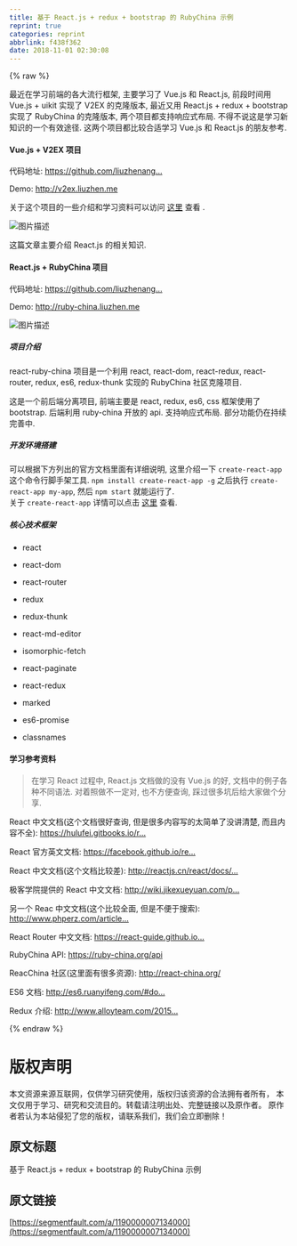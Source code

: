 ```yaml
---
title: 基于 React.js + redux + bootstrap 的 RubyChina 示例
reprint: true
categories: reprint
abbrlink: f438f362
date: 2018-11-01 02:30:08
---
```


{% raw %}
<p>&#x6700;&#x8FD1;&#x5728;&#x5B66;&#x4E60;&#x524D;&#x7AEF;&#x7684;&#x5404;&#x5927;&#x6D41;&#x884C;&#x6846;&#x67B6;, &#x4E3B;&#x8981;&#x5B66;&#x4E60;&#x4E86; Vue.js &#x548C; React.js, &#x524D;&#x6BB5;&#x65F6;&#x95F4;&#x7528; Vue.js + uikit &#x5B9E;&#x73B0;&#x4E86; V2EX &#x7684;&#x514B;&#x9686;&#x7248;&#x672C;, &#x6700;&#x8FD1;&#x53C8;&#x7528; React.js + redux + bootstrap &#x5B9E;&#x73B0;&#x4E86; RubyChina &#x7684;&#x514B;&#x9686;&#x7248;&#x672C;, &#x4E24;&#x4E2A;&#x9879;&#x76EE;&#x90FD;&#x652F;&#x6301;&#x54CD;&#x5E94;&#x5F0F;&#x5E03;&#x5C40;. &#x4E0D;&#x5F97;&#x4E0D;&#x8BF4;&#x8FD9;&#x662F;&#x5B66;&#x4E60;&#x65B0;&#x77E5;&#x8BC6;&#x7684;&#x4E00;&#x4E2A;&#x6709;&#x6548;&#x9014;&#x5F84;. &#x8FD9;&#x4E24;&#x4E2A;&#x9879;&#x76EE;&#x90FD;&#x6BD4;&#x8F83;&#x5408;&#x9002;&#x5B66;&#x4E60; Vue.js &#x548C; React.js &#x7684;&#x670B;&#x53CB;&#x53C2;&#x8003;.</p><h4>Vue.js + V2EX &#x9879;&#x76EE;</h4><p>&#x4EE3;&#x7801;&#x5730;&#x5740;: <a href="https://github.com/liuzhenangel/v2ex_frontend" rel="nofollow noreferrer" target="_blank">https://github.com/liuzhenang...</a></p><p>Demo: <a href="http://v2ex.liuzhen.me" rel="nofollow noreferrer" target="_blank">http://v2ex.liuzhen.me</a></p><p>&#x5173;&#x4E8E;&#x8FD9;&#x4E2A;&#x9879;&#x76EE;&#x7684;&#x4E00;&#x4E9B;&#x4ECB;&#x7ECD;&#x548C;&#x5B66;&#x4E60;&#x8D44;&#x6599;&#x53EF;&#x4EE5;&#x8BBF;&#x95EE; <a href="https://github.com/liuzhenangel/v2ex_frontend" rel="nofollow noreferrer" target="_blank">&#x8FD9;&#x91CC;</a> &#x67E5;&#x770B; .</p><p><span class="img-wrap"><img data-src="/img/bVD51L?w=1365&amp;h=1365" src="https://static.alili.tech/img/bVD51L?w=1365&amp;h=1365" alt="&#x56FE;&#x7247;&#x63CF;&#x8FF0;" title="&#x56FE;&#x7247;&#x63CF;&#x8FF0;" style="cursor:pointer;display:inline"></span></p><p>&#x8FD9;&#x7BC7;&#x6587;&#x7AE0;&#x4E3B;&#x8981;&#x4ECB;&#x7ECD; React.js &#x7684;&#x76F8;&#x5173;&#x77E5;&#x8BC6;.</p><h4>React.js + RubyChina &#x9879;&#x76EE;</h4><p>&#x4EE3;&#x7801;&#x5730;&#x5740;: <a href="https://github.com/liuzhenangel/react-ruby-china" rel="nofollow noreferrer" target="_blank">https://github.com/liuzhenang...</a></p><p>Demo: <a href="http://ruby-china.liuzhen.me" rel="nofollow noreferrer" target="_blank">http://ruby-china.liuzhen.me</a></p><p><span class="img-wrap"><img data-src="/img/bVD51V?w=1911&amp;h=1248" src="https://static.alili.tech/img/bVD51V?w=1911&amp;h=1248" alt="&#x56FE;&#x7247;&#x63CF;&#x8FF0;" title="&#x56FE;&#x7247;&#x63CF;&#x8FF0;" style="cursor:pointer;display:inline"></span></p><h5>&#x9879;&#x76EE;&#x4ECB;&#x7ECD;</h5><p>react-ruby-china &#x9879;&#x76EE;&#x662F;&#x4E00;&#x4E2A;&#x5229;&#x7528; react, react-dom, react-redux, react-router, redux, es6, redux-thunk &#x5B9E;&#x73B0;&#x7684; RubyChina &#x793E;&#x533A;&#x514B;&#x9686;&#x9879;&#x76EE;.</p><p>&#x8FD9;&#x662F;&#x4E00;&#x4E2A;&#x524D;&#x540E;&#x7AEF;&#x5206;&#x79BB;&#x9879;&#x76EE;, &#x524D;&#x7AEF;&#x4E3B;&#x8981;&#x662F; react, redux, es6, css &#x6846;&#x67B6;&#x4F7F;&#x7528;&#x4E86; bootstrap. &#x540E;&#x7AEF;&#x5229;&#x7528; ruby-china &#x5F00;&#x653E;&#x7684; api. &#x652F;&#x6301;&#x54CD;&#x5E94;&#x5F0F;&#x5E03;&#x5C40;. &#x90E8;&#x5206;&#x529F;&#x80FD;&#x4ECD;&#x5728;&#x6301;&#x7EED;&#x5B8C;&#x5584;&#x4E2D;.</p><h5>&#x5F00;&#x53D1;&#x73AF;&#x5883;&#x642D;&#x5EFA;</h5><p>&#x53EF;&#x4EE5;&#x6839;&#x636E;&#x4E0B;&#x65B9;&#x5217;&#x51FA;&#x7684;&#x5B98;&#x65B9;&#x6587;&#x6863;&#x91CC;&#x9762;&#x6709;&#x8BE6;&#x7EC6;&#x8BF4;&#x660E;, &#x8FD9;&#x91CC;&#x4ECB;&#x7ECD;&#x4E00;&#x4E0B; <code>create-react-app</code> &#x8FD9;&#x4E2A;&#x547D;&#x4EE4;&#x884C;&#x811A;&#x624B;&#x67B6;&#x5DE5;&#x5177;. <code>npm install create-react-app -g</code> &#x4E4B;&#x540E;&#x6267;&#x884C; <code>create-react-app my-app</code>, &#x7136;&#x540E; <code>npm start</code> &#x5C31;&#x80FD;&#x8FD0;&#x884C;&#x4E86;.<br>&#x5173;&#x4E8E; <code>create-react-app</code> &#x8BE6;&#x60C5;&#x53EF;&#x4EE5;&#x70B9;&#x51FB; <a href="https://github.com/facebookincubator/create-react-app" rel="nofollow noreferrer" target="_blank">&#x8FD9;&#x91CC;</a> &#x67E5;&#x770B;.</p><h5>&#x6838;&#x5FC3;&#x6280;&#x672F;&#x6846;&#x67B6;</h5><ul><li><p>react</p></li><li><p>react-dom</p></li><li><p>react-router</p></li><li><p>redux</p></li><li><p>redux-thunk</p></li><li><p>react-md-editor</p></li><li><p>isomorphic-fetch</p></li><li><p>react-paginate</p></li><li><p>react-redux</p></li><li><p>marked</p></li><li><p>es6-promise</p></li><li><p>classnames</p></li></ul><h4>&#x5B66;&#x4E60;&#x53C2;&#x8003;&#x8D44;&#x6599;</h4><blockquote><p>&#x5728;&#x5B66;&#x4E60; React &#x8FC7;&#x7A0B;&#x4E2D;, React.js &#x6587;&#x6863;&#x505A;&#x7684;&#x6CA1;&#x6709; Vue.js &#x7684;&#x597D;, &#x6587;&#x6863;&#x4E2D;&#x7684;&#x4F8B;&#x5B50;&#x5404;&#x79CD;&#x4E0D;&#x540C;&#x8BED;&#x6CD5;. &#x5BF9;&#x7740;&#x7167;&#x505A;&#x4E0D;&#x4E00;&#x5B9A;&#x5BF9;, &#x4E5F;&#x4E0D;&#x65B9;&#x4FBF;&#x67E5;&#x8BE2;, &#x8E29;&#x8FC7;&#x5F88;&#x591A;&#x5751;&#x540E;&#x7ED9;&#x5927;&#x5BB6;&#x505A;&#x4E2A;&#x5206;&#x4EAB;.</p></blockquote><p>React &#x4E2D;&#x6587;&#x6587;&#x6863;(&#x8FD9;&#x4E2A;&#x6587;&#x6863;&#x5F88;&#x597D;&#x67E5;&#x8BE2;, &#x4F46;&#x662F;&#x5F88;&#x591A;&#x5185;&#x5BB9;&#x5199;&#x7684;&#x592A;&#x7B80;&#x5355;&#x4E86;&#x6CA1;&#x8BB2;&#x6E05;&#x695A;, &#x800C;&#x4E14;&#x5185;&#x5BB9;&#x4E0D;&#x5168;): <a href="https://hulufei.gitbooks.io/react-tutorial/content/index.html" rel="nofollow noreferrer" target="_blank">https://hulufei.gitbooks.io/r...</a></p><p>React &#x5B98;&#x65B9;&#x82F1;&#x6587;&#x6587;&#x6863;: <a href="https://facebook.github.io/react/docs/getting-started.html" rel="nofollow noreferrer" target="_blank">https://facebook.github.io/re...</a></p><p>React &#x4E2D;&#x6587;&#x6587;&#x6863;(&#x8FD9;&#x4E2A;&#x6587;&#x6863;&#x6BD4;&#x8F83;&#x5DEE;): <a href="http://reactjs.cn/react/docs/getting-started-zh-CN.html" rel="nofollow noreferrer" target="_blank">http://reactjs.cn/react/docs/...</a></p><p>&#x6781;&#x5BA2;&#x5B66;&#x9662;&#x63D0;&#x4F9B;&#x7684; React &#x4E2D;&#x6587;&#x6587;&#x6863;: <a href="http://wiki.jikexueyuan.com/project/react/" rel="nofollow noreferrer" target="_blank">http://wiki.jikexueyuan.com/p...</a></p><p>&#x53E6;&#x4E00;&#x4E2A; Reac &#x4E2D;&#x6587;&#x6587;&#x6863;(&#x8FD9;&#x4E2A;&#x6BD4;&#x8F83;&#x5168;&#x9762;, &#x4F46;&#x662F;&#x4E0D;&#x4FBF;&#x4E8E;&#x641C;&#x7D22;): <a href="http://www.phperz.com/article/15/0712/140537.html" rel="nofollow noreferrer" target="_blank">http://www.phperz.com/article...</a></p><p>React Router &#x4E2D;&#x6587;&#x6587;&#x6863;: <a href="https://react-guide.github.io/react-router-cn/" rel="nofollow noreferrer" target="_blank">https://react-guide.github.io...</a></p><p>RubyChina API: <a href="https://ruby-china.org/api" rel="nofollow noreferrer" target="_blank">https://ruby-china.org/api</a></p><p>ReacChina &#x793E;&#x533A;(&#x8FD9;&#x91CC;&#x9762;&#x6709;&#x5F88;&#x591A;&#x8D44;&#x6E90;): <a href="http://react-china.org/" rel="nofollow noreferrer" target="_blank">http://react-china.org/</a></p><p>ES6 &#x6587;&#x6863;: <a href="http://es6.ruanyifeng.com/#docs/intro" rel="nofollow noreferrer" target="_blank">http://es6.ruanyifeng.com/#do...</a></p><p>Redux &#x4ECB;&#x7ECD;: <a href="http://www.alloyteam.com/2015/09/react-redux/" rel="nofollow noreferrer" target="_blank">http://www.alloyteam.com/2015...</a></p>
{% endraw %}

# 版权声明
本文资源来源互联网，仅供学习研究使用，版权归该资源的合法拥有者所有，
本文仅用于学习、研究和交流目的。转载请注明出处、完整链接以及原作者。
原作者若认为本站侵犯了您的版权，请联系我们，我们会立即删除！

## 原文标题
基于 React.js + redux + bootstrap 的 RubyChina 示例

## 原文链接
[https://segmentfault.com/a/1190000007134000](https://segmentfault.com/a/1190000007134000)


